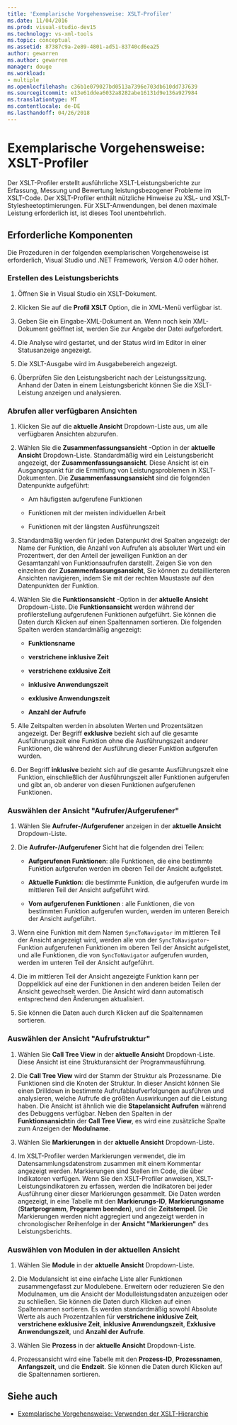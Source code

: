 ```yaml
---
title: 'Exemplarische Vorgehensweise: XSLT-Profiler'
ms.date: 11/04/2016
ms.prod: visual-studio-dev15
ms.technology: vs-xml-tools
ms.topic: conceptual
ms.assetid: 87387c9a-2e89-4801-ad51-83740cd6ea25
author: gewarren
ms.author: gewarren
manager: douge
ms.workload:
- multiple
ms.openlocfilehash: c36b1e079027bd0513a7396e703db610dd737639
ms.sourcegitcommit: e13e61ddea6032a8282abe16131d9e136a927984
ms.translationtype: MT
ms.contentlocale: de-DE
ms.lasthandoff: 04/26/2018
---
```

# <a name="walkthrough-xslt-profiler"></a>Exemplarische Vorgehensweise: XSLT-Profiler

Der XSLT-Profiler erstellt ausführliche XSLT-Leistungsberichte zur Erfassung, Messung und Bewertung leistungsbezogener Probleme im XSLT-Code. Der XSLT-Profiler enthält nützliche Hinweise zu XSL- und XSLT-Stylesheetoptimierungen. Für XSLT-Anwendungen, bei denen maximale Leistung erforderlich ist, ist dieses Tool unentbehrlich.

## <a name="prerequisites"></a>Erforderliche Komponenten

Die Prozeduren in der folgenden exemplarischen Vorgehensweise ist erforderlich, Visual Studio und .NET Framework, Version 4.0 oder höher.

### <a name="create-the-performance-report"></a>Erstellen des Leistungsberichts

1.  Öffnen Sie in Visual Studio ein XSLT-Dokument.

2.  Klicken Sie auf die **Profil XSLT** Option, die in XML-Menü verfügbar ist.

3.  Geben Sie ein Eingabe-XML-Dokument an. Wenn noch kein XML-Dokument geöffnet ist, werden Sie zur Angabe der Datei aufgefordert.

4.  Die Analyse wird gestartet, und der Status wird im Editor in einer Statusanzeige angezeigt.

5.  Die XSLT-Ausgabe wird im Ausgabebereich angezeigt.

6.  Überprüfen Sie den Leistungsbericht nach der Leistungssitzung. Anhand der Daten in einem Leistungsbericht können Sie die XSLT-Leistung anzeigen und analysieren.

### <a name="get-all-the-available-views"></a>Abrufen aller verfügbaren Ansichten

1.  Klicken Sie auf die **aktuelle Ansicht** Dropdown-Liste aus, um alle verfügbaren Ansichten abzurufen.

2.  Wählen Sie die **Zusammenfassungsansicht** -Option in der **aktuelle Ansicht** Dropdown-Liste. Standardmäßig wird ein Leistungsbericht angezeigt, der **Zusammenfassungsansicht**. Diese Ansicht ist ein Ausgangspunkt für die Ermittlung von Leistungsproblemen in XSLT-Dokumenten. Die **Zusammenfassungsansicht** sind die folgenden Datenpunkte aufgeführt:

    -   Am häufigsten aufgerufene Funktionen

    -   Funktionen mit der meisten individuellen Arbeit

    -   Funktionen mit der längsten Ausführungszeit

3.  Standardmäßig werden für jeden Datenpunkt drei Spalten angezeigt: der Name der Funktion, die Anzahl von Aufrufen als absoluter Wert und ein Prozentwert, der den Anteil der jeweiligen Funktion an der Gesamtanzahl von Funktionsaufrufen darstellt. Zeigen Sie von den einzelnen der **Zusammenfassungsansicht**, Sie können zu detaillierteren Ansichten navigieren, indem Sie mit der rechten Maustaste auf den Datenpunkten der Funktion.

4.  Wählen Sie die **Funktionsansicht** -Option in der **aktuelle Ansicht** Dropdown-Liste. Die **Funktionsansicht** werden während der profilerstellung aufgerufenen Funktionen aufgeführt. Sie können die Daten durch Klicken auf einen Spaltennamen sortieren. Die folgenden Spalten werden standardmäßig angezeigt:

    -   **Funktionsname**

    -   **verstrichene inklusive Zeit**

    -   **verstrichene exklusive Zeit**

    -   **inklusive Anwendungszeit**

    -   **exklusive Anwendungszeit**

    -   **Anzahl der Aufrufe**

5.  Alle Zeitspalten werden in absoluten Werten und Prozentsätzen angezeigt. Der Begriff **exklusive** bezieht sich auf die gesamte Ausführungszeit eine Funktion ohne die Ausführungszeit anderer Funktionen, die während der Ausführung dieser Funktion aufgerufen wurden.

6.  Der Begriff **inklusive** bezieht sich auf die gesamte Ausführungszeit eine Funktion, einschließlich der Ausführungszeit aller Funktionen aufgerufen und gibt an, ob anderer von diesen Funktionen aufgerufenen Funktionen.

### <a name="select-callercallee-view"></a>Auswählen der Ansicht "Aufrufer/Aufgerufener"

1.  Wählen Sie **Aufrufer-/Aufgerufener** anzeigen in der **aktuelle Ansicht** Dropdown-Liste.

2.  Die **Aufrufer-/Aufgerufener** Sicht hat die folgenden drei Teilen:

    -   **Aufgerufenen Funktionen**: alle Funktionen, die eine bestimmte Funktion aufgerufen werden im oberen Teil der Ansicht aufgelistet.

    -   **Aktuelle Funktion**: die bestimmte Funktion, die aufgerufen wurde im mittleren Teil der Ansicht aufgeführt wird.

    -   **Vom aufgerufenen Funktionen** : alle Funktionen, die von bestimmten Funktion aufgerufen wurden, werden im unteren Bereich der Ansicht aufgeführt.

3.  Wenn eine Funktion mit dem Namen `SyncToNavigator` im mittleren Teil der Ansicht angezeigt wird, werden alle von der `SyncToNavigator`-Funktion aufgerufenen Funktionen im oberen Teil der Ansicht aufgelistet, und alle Funktionen, die von `SyncToNavigator` aufgerufen wurden, werden im unteren Teil der Ansicht aufgeführt.

4.  Die im mittleren Teil der Ansicht angezeigte Funktion kann per Doppelklick auf eine der Funktionen in den anderen beiden Teilen der Ansicht gewechselt werden. Die Ansicht wird dann automatisch entsprechend den Änderungen aktualisiert.

5.  Sie können die Daten auch durch Klicken auf die Spaltennamen sortieren.

### <a name="select-calltree-view"></a>Auswählen der Ansicht "Aufrufstruktur"

1.  Wählen Sie **Call Tree View** in der **aktuelle Ansicht** Dropdown-Liste. Diese Ansicht ist eine Strukturansicht der Programmausführung.

2.  Die **Call Tree View** wird der Stamm der Struktur als Prozessname. Die Funktionen sind die Knoten der Struktur. In dieser Ansicht können Sie einen Drilldown in bestimmte Aufrufablaufverfolgungen ausführen und analysieren, welche Aufrufe die größten Auswirkungen auf die Leistung haben. Die Ansicht ist ähnlich wie die **Stapelansicht Aufrufen** während des Debuggens verfügbar. Neben den Spalten in der **Funktionsansicht**in der **Call Tree View**, es wird eine zusätzliche Spalte zum Anzeigen der **Modulname**.

3.  Wählen Sie **Markierungen** in der **aktuelle Ansicht** Dropdown-Liste.

4.  Im XSLT-Profiler werden Markierungen verwendet, die im Datensammlungsdatenstrom zusammen mit einem Kommentar angezeigt werden. Markierungen sind Stellen im Code, die über Indikatoren verfügen. Wenn Sie den XSLT-Profiler anweisen, XSLT-Leistungsindikatoren zu erfassen, werden die Indikatoren bei jeder Ausführung einer dieser Markierungen gesammelt. Die Daten werden angezeigt, in eine Tabelle mit den **Markierungs-ID**, **Markierungsname** (**Startprogramm**, **Programm beenden**), und die  **Zeitstempel**. Die Markierungen werden nicht aggregiert und angezeigt werden in chronologischer Reihenfolge in der **Ansicht "Markierungen"** des Leistungsberichts.

### <a name="select-modules-in-the-current-view"></a>Auswählen von Modulen in der aktuellen Ansicht

1.  Wählen Sie **Module** in der **aktuelle Ansicht** Dropdown-Liste.

2.  Die Modulansicht ist eine einfache Liste aller Funktionen zusammengefasst zur Modulebene. Erweitern oder reduzieren Sie den Modulnamen, um die Ansicht der Modulleistungsdaten anzuzeigen oder zu schließen. Sie können die Daten durch Klicken auf einen Spaltennamen sortieren. Es werden standardmäßig sowohl Absolute Werte als auch Prozentzahlen für **verstrichene inklusive Zeit**, **verstrichene exklusive Zeit**, **inklusive Anwendungszeit**, **Exklusive Anwendungszeit**, und **Anzahl der Aufrufe**.

3.  Wählen Sie **Prozess** in der **aktuelle Ansicht** Dropdown-Liste.

4.  Prozessansicht wird eine Tabelle mit den **Prozess-ID**, **Prozessnamen**, **Anfangszeit**, und die **Endzeit**. Sie können die Daten durch Klicken auf die Spaltennamen sortieren.

## <a name="see-also"></a>Siehe auch

- [Exemplarische Vorgehensweise: Verwenden der XSLT-Hierarchie](../xml-tools/walkthrough-using-xslt-hierarchy.md)